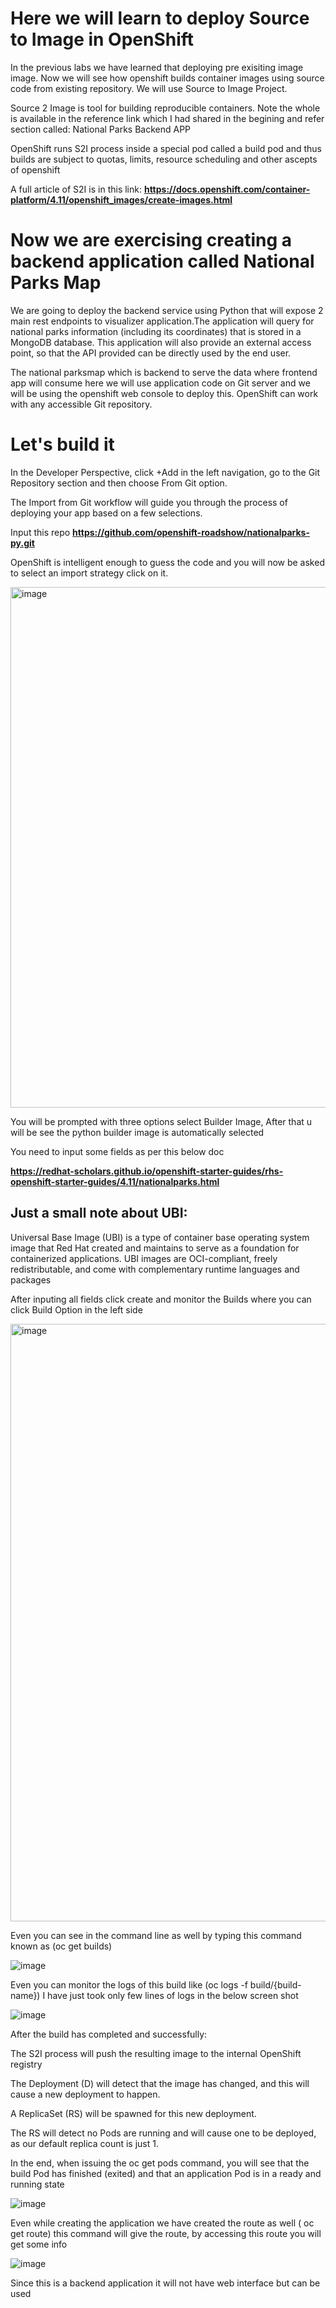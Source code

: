 # Here we will learn to deploy Source to Image in OpenShift
In the previous labs we have learned that deploying pre exisiting image image. Now we will see how openshift builds container images using source code from existing repository. We will use Source to Image Project.

Source 2 Image is tool for building reproducible containers.
Note the whole is available in the reference link which I had shared in the begining and refer section called: National Parks Backend APP

OpenShift runs S2I process inside a special pod called a build pod and thus builds are subject to quotas, limits, resource scheduling and other ascepts of openshift

A full article of S2I is in this link: **https://docs.openshift.com/container-platform/4.11/openshift_images/create-images.html**

# Now we are exercising creating a backend application called National Parks Map

We are going to deploy the backend service using Python that will expose 2 main rest endpoints to visualizer application.The application will query for national parks information (including its coordinates) that is stored in a MongoDB database. This application will also provide an external access point, so that the API provided can be directly used by the end user.

The national parksmap which is backend to serve the data where frontend app will consume here we will use application code on Git server and we will be using the openshift web console to deploy this. OpenShift can work with any accessible Git repository. 

# Let's build it

In the Developer Perspective, click +Add in the left navigation, go to the Git Repository section and then choose From Git option.

The Import from Git workflow will guide you through the process of deploying your app based on a few selections.

Input this repo **https://github.com/openshift-roadshow/nationalparks-py.git**

OpenShift is intelligent enough to guess the code and you will now be asked to select an import strategy click on it.

<img width="833" alt="image" src="https://github.com/user-attachments/assets/064767f8-c2c7-4d00-b33a-9216563b6434">

You will be prompted with three options select Builder Image, After that u will be see the python builder image is automatically selected 

You need to input some fields as per this below doc

**https://redhat-scholars.github.io/openshift-starter-guides/rhs-openshift-starter-guides/4.11/nationalparks.html**

Just a small note about UBI:
----------
Universal Base Image (UBI) is a type of container base operating system image that Red Hat created and maintains to serve as a foundation for containerized applications. UBI images are OCI-compliant, freely redistributable, and come with complementary runtime languages and packages

After inputing all fields click create and monitor the Builds where you can click Build Option in the left side 

<img width="956" alt="image" src="https://github.com/user-attachments/assets/36ffd6c8-6e93-41d4-982f-e1f5958ca33d">

Even you can see in the command line as well by typing this command known as (oc get builds)

![image](https://github.com/user-attachments/assets/f975fd63-7c15-46ab-a1db-ffaca952b0ed)

Even you can monitor the logs of this build like (oc logs -f build/{build-name})
I have just took only few lines of logs in the below screen shot

![image](https://github.com/user-attachments/assets/9b152199-8a1c-4b87-b4f6-0bfc09429c02)

After the build has completed and successfully:

The S2I process will push the resulting image to the internal OpenShift registry

The Deployment (D) will detect that the image has changed, and this will cause a new deployment to happen.

A ReplicaSet (RS) will be spawned for this new deployment.

The RS will detect no Pods are running and will cause one to be deployed, as our default replica count is just 1.

In the end, when issuing the oc get pods command, you will see that the build Pod has finished (exited) and that an application Pod is in a ready and running state

![image](https://github.com/user-attachments/assets/9273c503-a1c0-417e-9bea-eb58cd7269b0)

Even while creating the application we have created the route as well ( oc get route) this command will give the route, by accessing this route you will get some info

![image](https://github.com/user-attachments/assets/b60f4b84-095d-4032-befe-90993c685f5d)

Since this is a backend application it will not have web interface but can be used 















